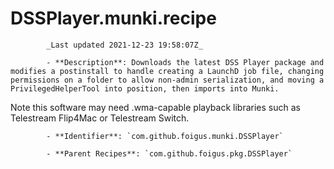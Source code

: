 # DSSPlayer.munki.recipe

            _Last updated 2021-12-23 19:58:07Z_

            - **Description**: Downloads the latest DSS Player package and modifies a postinstall to handle creating a LaunchD job file, changing permissions on a folder to allow non-admin serialization, and moving a PrivilegedHelperTool into position, then imports into Munki.

Note this software may need .wma-capable playback libraries such as Telestream Flip4Mac or Telestream Switch.

            - **Identifier**: `com.github.foigus.munki.DSSPlayer`

            - **Parent Recipes**: `com.github.foigus.pkg.DSSPlayer`